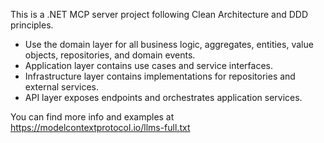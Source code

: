 <!-- Use this file to provide workspace-specific custom instructions to Copilot. For more details, visit https://code.visualstudio.com/docs/copilot/copilot-customization#_use-a-githubcopilotinstructionsmd-file -->

This is a .NET MCP server project following Clean Architecture and DDD principles.

- Use the domain layer for all business logic, aggregates, entities, value objects, repositories, and domain events.
- Application layer contains use cases and service interfaces.
- Infrastructure layer contains implementations for repositories and external services.
- API layer exposes endpoints and orchestrates application services.

You can find more info and examples at https://modelcontextprotocol.io/llms-full.txt
